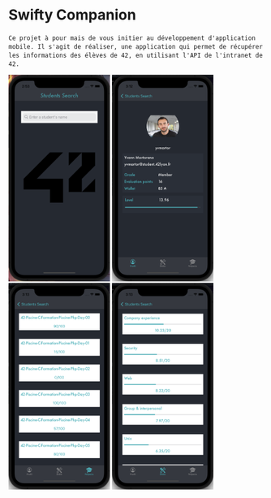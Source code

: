 # Swifty Companion

``Ce projet à pour mais de vous initier au développement d'application mobile. Il s'agit de réaliser, une application qui permet de récupérer les informations des élèves de 42, en utilisant l'API de l'intranet de 42.``

<img src="student_research.png" alt="drawing" width="200"/>
<img src="profil.png" alt="profil" width="200"/>
<img src="projects.png" alt="projects" width="200"/>
<img src="skills.png" alt="skills" width="200"/>
